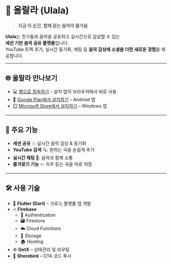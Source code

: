 # 🎵 울랄라 (Ulala)

> **지금 이 순간, 함께 듣는 음악의 즐거움**

**Ulala**는 친구들과 음악을 공유하고 실시간으로 감상할 수 있는  
**세션 기반 음악 공유 플랫폼**입니다.  
YouTube 트랙 추가, 실시간 동기화, 채팅 등 **음악 감상에 소셜을 더한 새로운 경험**을 제공합니다.

---

## 🌐 울랄라 만나보기

- 💻 [웹으로 접속하기](https://ulala-now2.web.app) – 설치 없이 브라우저에서 바로 사용
- 📲 [Google Play에서 설치하기](https://play.google.com/store/apps/details?id=com.jylee.ulala_now2) – Android 앱
- 🪟 [Microsoft Store에서 설치하기](https://apps.microsoft.com/detail/9NJT02F3GCWQ?hl=ko-kr&gl=US&ocid=pdpshare) – Windows 앱

---

## 🚀 주요 기능

- **세션 공유** 🎶: 실시간 음악 감상 & 동기화
- **YouTube 검색** 🔍: 원하는 곡을 손쉽게 추가
- **실시간 채팅** 💬: 음악과 함께 소통
- **즐겨찾기 기능** ⭐: 자주 듣는 곡을 따로 저장

---

## 🛠️ 사용 기술

- 📱 **Flutter (Dart)** – 크로스 플랫폼 앱 개발
- 🔥 **Firebase**
  - 🔐 Authentication
  - 🗃️ Firestore
  - ☁️ Cloud Functions
  - 💾 Storage
  - 🏠 Hosting
- ⚙️ **GetX** – 상태관리 및 라우팅
- 🚀 **Shorebird** – OTA 코드 푸시
